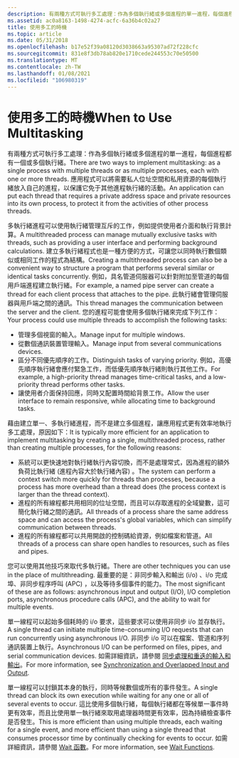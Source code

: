 ```yaml
---
description: 有兩種方式可執行多工處理：作為多個執行緒或多個進程的單一進程，每個進程都有一個或多個執行緒。
ms.assetid: ac0a8163-1498-4274-acfc-6a36b4c02a27
title: 使用多工的時機
ms.topic: article
ms.date: 05/31/2018
ms.openlocfilehash: b17e52f39a08120d3038663a95307ad72f228cfc
ms.sourcegitcommit: 831e8f3db78ab820e1710cede244553c70e50500
ms.translationtype: MT
ms.contentlocale: zh-TW
ms.lasthandoff: 01/08/2021
ms.locfileid: "106980319"
---
```

# <a name="when-to-use-multitasking"></a><span data-ttu-id="a87e0-103">使用多工的時機</span><span class="sxs-lookup"><span data-stu-id="a87e0-103">When to Use Multitasking</span></span>

<span data-ttu-id="a87e0-104">有兩種方式可執行多工處理：作為多個執行緒或多個進程的單一進程，每個進程都有一個或多個執行緒。</span><span class="sxs-lookup"><span data-stu-id="a87e0-104">There are two ways to implement multitasking: as a single process with multiple threads or as multiple processes, each with one or more threads.</span></span> <span data-ttu-id="a87e0-105">應用程式可以將需要私人位址空間和私用資源的每個執行緒放入自己的進程，以保護它免于其他進程執行緒的活動。</span><span class="sxs-lookup"><span data-stu-id="a87e0-105">An application can put each thread that requires a private address space and private resources into its own process, to protect it from the activities of other process threads.</span></span>

<span data-ttu-id="a87e0-106">多執行緒進程可以使用執行緒管理互斥的工作，例如提供使用者介面和執行背景計算。</span><span class="sxs-lookup"><span data-stu-id="a87e0-106">A multithreaded process can manage mutually exclusive tasks with threads, such as providing a user interface and performing background calculations.</span></span> <span data-ttu-id="a87e0-107">建立多執行緒程式也是一種方便的方式，可讓您以同時執行數個類似或相同工作的程式為結構。</span><span class="sxs-lookup"><span data-stu-id="a87e0-107">Creating a multithreaded process can also be a convenient way to structure a program that performs several similar or identical tasks concurrently.</span></span> <span data-ttu-id="a87e0-108">例如，具名管道伺服器可以針對附加至管道的每個用戶端進程建立執行緒。</span><span class="sxs-lookup"><span data-stu-id="a87e0-108">For example, a named pipe server can create a thread for each client process that attaches to the pipe.</span></span> <span data-ttu-id="a87e0-109">此執行緒會管理伺服器與用戶端之間的通訊。</span><span class="sxs-lookup"><span data-stu-id="a87e0-109">This thread manages the communication between the server and the client.</span></span> <span data-ttu-id="a87e0-110">您的進程可能會使用多個執行緒來完成下列工作：</span><span class="sxs-lookup"><span data-stu-id="a87e0-110">Your process could use multiple threads to accomplish the following tasks:</span></span>

-   <span data-ttu-id="a87e0-111">管理多個視窗的輸入。</span><span class="sxs-lookup"><span data-stu-id="a87e0-111">Manage input for multiple windows.</span></span>
-   <span data-ttu-id="a87e0-112">從數個通訊裝置管理輸入。</span><span class="sxs-lookup"><span data-stu-id="a87e0-112">Manage input from several communications devices.</span></span>
-   <span data-ttu-id="a87e0-113">區分不同優先順序的工作。</span><span class="sxs-lookup"><span data-stu-id="a87e0-113">Distinguish tasks of varying priority.</span></span> <span data-ttu-id="a87e0-114">例如，高優先順序執行緒會應付緊急工作，而低優先順序執行緒則執行其他工作。</span><span class="sxs-lookup"><span data-stu-id="a87e0-114">For example, a high-priority thread manages time-critical tasks, and a low-priority thread performs other tasks.</span></span>
-   <span data-ttu-id="a87e0-115">讓使用者介面保持回應，同時又配置時間給背景工作。</span><span class="sxs-lookup"><span data-stu-id="a87e0-115">Allow the user interface to remain responsive, while allocating time to background tasks.</span></span>

<span data-ttu-id="a87e0-116">藉由建立單一、多執行緒進程，而不是建立多個進程，讓應用程式更有效率地執行多工處理，原因如下：</span><span class="sxs-lookup"><span data-stu-id="a87e0-116">It is typically more efficient for an application to implement multitasking by creating a single, multithreaded process, rather than creating multiple processes, for the following reasons:</span></span>

-   <span data-ttu-id="a87e0-117">系統可以更快速地對執行緒執行內容切換，而不是處理常式，因為進程的額外負荷比執行緒 (進程內容大於執行緒內容) 。</span><span class="sxs-lookup"><span data-stu-id="a87e0-117">The system can perform a context switch more quickly for threads than processes, because a process has more overhead than a thread does (the process context is larger than the thread context).</span></span>
-   <span data-ttu-id="a87e0-118">進程的所有線程都共用相同的位址空間，而且可以存取進程的全域變數，這可簡化執行緒之間的通訊。</span><span class="sxs-lookup"><span data-stu-id="a87e0-118">All threads of a process share the same address space and can access the process's global variables, which can simplify communication between threads.</span></span>
-   <span data-ttu-id="a87e0-119">進程的所有線程都可以共用開啟的控制碼給資源，例如檔案和管道。</span><span class="sxs-lookup"><span data-stu-id="a87e0-119">All threads of a process can share open handles to resources, such as files and pipes.</span></span>

<span data-ttu-id="a87e0-120">您可以使用其他技巧來取代多執行緒。</span><span class="sxs-lookup"><span data-stu-id="a87e0-120">There are other techniques you can use in the place of multithreading.</span></span> <span data-ttu-id="a87e0-121">最重要的是：非同步輸入和輸出 (i/o) 、i/o 完成埠、非同步程序呼叫 (APC) ，以及等待多個事件的能力。</span><span class="sxs-lookup"><span data-stu-id="a87e0-121">The most significant of these are as follows: asynchronous input and output (I/O), I/O completion ports, asynchronous procedure calls (APC), and the ability to wait for multiple events.</span></span>

<span data-ttu-id="a87e0-122">單一線程可以起始多個耗時的 i/o 要求，這些要求可以使用非同步 i/o 並存執行。</span><span class="sxs-lookup"><span data-stu-id="a87e0-122">A single thread can initiate multiple time-consuming I/O requests that can run concurrently using asynchronous I/O.</span></span> <span data-ttu-id="a87e0-123">非同步 i/o 可以在檔案、管道和序列通訊裝置上執行。</span><span class="sxs-lookup"><span data-stu-id="a87e0-123">Asynchronous I/O can be performed on files, pipes, and serial communication devices.</span></span> <span data-ttu-id="a87e0-124">如需詳細資訊，請參閱 [同步處理和重迭的輸入和輸出](../sync/synchronization-and-overlapped-input-and-output.md)。</span><span class="sxs-lookup"><span data-stu-id="a87e0-124">For more information, see [Synchronization and Overlapped Input and Output](../sync/synchronization-and-overlapped-input-and-output.md).</span></span>

<span data-ttu-id="a87e0-125">單一線程可以封鎖其本身的執行，同時等候數個或所有的事件發生。</span><span class="sxs-lookup"><span data-stu-id="a87e0-125">A single thread can block its own execution while waiting for any one or all of several events to occur.</span></span> <span data-ttu-id="a87e0-126">這比使用多個執行緒，每個執行緒都在等候單一事件時更有效率，而且比使用單一執行緒來取用處理器時間更有效率，因為持續檢查事件是否發生。</span><span class="sxs-lookup"><span data-stu-id="a87e0-126">This is more efficient than using multiple threads, each waiting for a single event, and more efficient than using a single thread that consumes processor time by continually checking for events to occur.</span></span> <span data-ttu-id="a87e0-127">如需詳細資訊，請參閱 [Wait 函數](../sync/wait-functions.md)。</span><span class="sxs-lookup"><span data-stu-id="a87e0-127">For more information, see [Wait Functions](../sync/wait-functions.md).</span></span>

 

 
